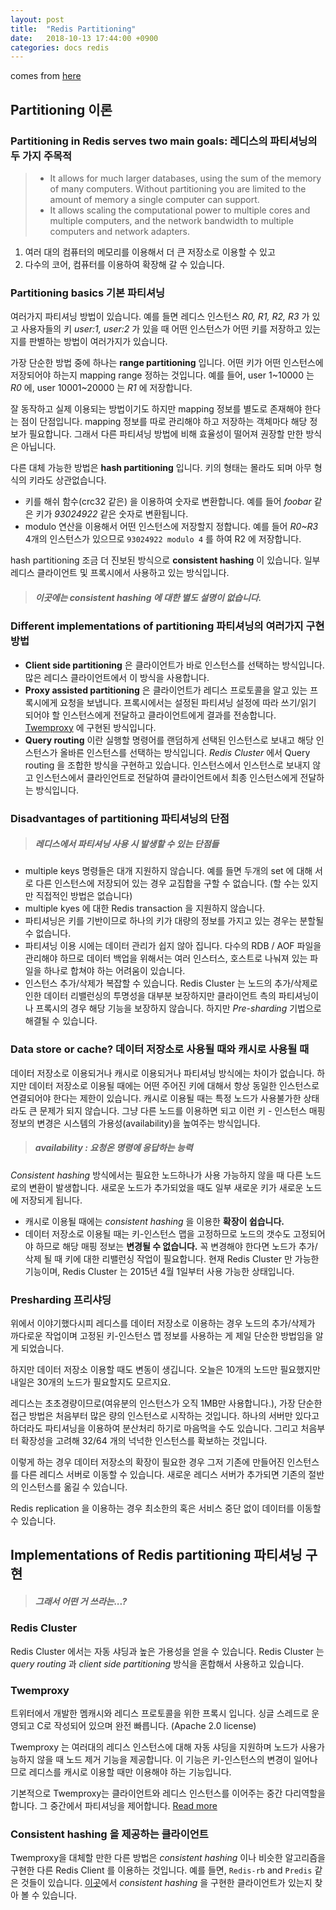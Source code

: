 ```yaml
---
layout: post
title:  "Redis Partitioning"
date:   2018-10-13 17:44:00 +0900
categories: docs redis
---
```


comes from [here][redis-partitioning]

## Partitioning 이론

### Partitioning in Redis serves two main goals: 레디스의 파티셔닝의 두 가지 주목적
> * It allows for much larger databases, using the sum of the memory of many computers. Without partitioning you are limited to the amount of memory a single computer can support.
> * It allows scaling the computational power to multiple cores and multiple computers, and the network bandwidth to multiple computers and network adapters.

1. 여러 대의 컴퓨터의 메모리를 이용해서 더 큰 저장소로 이용할 수 있고
2. 다수의 코어, 컴퓨터를 이용하여 확장해 갈 수 있습니다.

### Partitioning basics 기본 파티셔닝

여러가지 파티셔닝 방법이 있습니다. 예를 들면 레디스 인스턴스 *R0, R1, R2, R3* 가 있고 사용자들의 키 _user:1, user:2_ 가 있을 때 어떤 인스턴스가 어떤 키를 저장하고 있는지를 판별하는 방법이 여러가지가 있습니다.

가장 단순한 방법 중에 하나는 **range partitioning** 입니다. 어떤 키가 어떤 인스턴스에 저장되어야 하는지 mapping range 정하는 것입니다. 예를 들어, user 1~10000 는 *R0* 에, user 10001~20000 는 *R1* 에 저장합니다.

잘 동작하고 실제 이용되는 방법이기도 하지만 mapping 정보를 별도로 존재해야 한다는 점이 단점입니다. mapping 정보를 따로 관리해야 하고 저장하는 객체마다 해당 정보가 필요합니다. 그래서 다른 파티셔닝 방법에 비해 효율성이 떨어져 권장할 만한 방식은 아닙니다.

다른 대체 가능한 방법은 **hash partitioning** 입니다. 키의 형태는 몰라도 되며 아무 형식의 키라도 상관없습니다.
* 키를 해쉬 함수(crc32 같은) 을 이용하여 숫자로 변환합니다. 예를 들어 _foobar_ 같은 키가 _93024922_ 같은 숫자로 변환됩니다.
* modulo 연산을 이용해서 어떤 인스턴스에 저장할지 정합니다. 예를 들어 *R0~R3* 4개의 인스턴스가 있으므로 `93024922 modulo 4` 를 하여 R2 에 저장합니다.

hash partitioning 조금 더 진보된 방식으로 **consistent hashing** 이 있습니다. 일부 레디스 클라이언트 및 프록시에서 사용하고 있는 방식입니다.
> ##### 이곳에는 consistent hashing 에 대한 별도 설명이 없습니다.

### Different implementations of partitioning 파티셔닝의 여러가지 구현방법

* **Client side partitioning** 은 클라이언트가 바로 인스턴스를 선택하는 방식입니다. 많은 레디스 클라이언트에서 이 방식을 사용합니다.
* **Proxy assisted partitioning** 은 클라이언트가 레디스 프로토콜을 알고 있는 프록시에게 요청을 보냅니다. 프록시에서는 설정된 파티셔닝 설정에 따라 쓰기/읽기 되어야 할 인스턴스에게 전달하고 클라이언트에게 결과를 전송합니다. [Twemproxy][twemproxy-link] 에 구현된 방식입니다.
* **Query routing** 이란 실행할 명령어를 랜덤하게 선택된 인스턴스로 보내고 해당 인스턴스가 올바른 인스턴스를 선택하는 방식입니다. *Redis Cluster* 에서 Query routing 을 조합한 방식을 구현하고 있습니다. 인스턴스에서 인스턴스로 보내지 않고 인스턴스에서 클라인언트로 전달하여 클라이언트에서 최종 인스턴스에게 전달하는 방식입니다.

### Disadvantages of partitioning 파티셔닝의 단점
> ##### 레디스에서 파티셔닝 사용 시 발생할 수 있는 단점들

* multiple keys 명령들은 대개 지원하지 않습니다. 예를 들면 두개의 set 에 대해 서로 다른 인스턴스에 저장되어 있는 경우 교집합을 구할 수 없습니다. (할 수는 있지만 직접적인 방법은 없습니다)
* multiple kyes 에 대한 Redis transaction 을 지원하지 않습니다.
* 파티셔닝은 키를 기반이므로 하나의 키가 대량의 정보를 가지고 있는 경우는 분할될 수 없습니다.
* 파티셔닝 이용 시에는 데이터 관리가 쉽지 않아 집니다. 다수의 RDB / AOF 파일을 관리해야 하므로 데이터 백업을 위해서는 여러 인스터스, 호스트로 나눠져 있는 파일을 하나로 합쳐야 하는 어려움이 있습니다.
* 인스턴스 추가/삭제가 복잡할 수 있습니다. Redis Cluster 는 노드의 추가/삭제로 인한 데이터 리밸런싱의 투명성을 대부분 보장하지만 클라이언트 측의 파티셔닝이나 프록시의 경우 해당 기능을 보장하지 않습니다. 하지만 _Pre-sharding_ 기법으로 해결될 수 있습니다.

### Data store or cache? 데이터 저장소로 사용될 때와 캐시로 사용될 때
데이터 저장소로 이용되거나 캐시로 이용되거나 파티셔닝 방식에는 차이가 없습니다. 하지만 데이터 저장소로 이용될 때에는 어떤 주어진 키에 대해서 항상 동일한 인스턴스로 연결되어야 한다는 제한이 있습니다. 캐시로 이용될 때는 특정 노드가 사용불가한 상태라도 큰 문제가 되지 않습니다. 그냥 다른 노드를 이용하면 되고 이런 키 - 인스턴스 매핑 정보의 변경은 시스템의 가용성(availability)을 높여주는 방식입니다.
> ##### availability : 요청온 명령에 응답하는 능력

*Consistent hashing* 방식에서는 필요한 노드하나가 사용 가능하지 않을 때 다른 노드로의 변환이 발생합니다. 새로운 노드가 추가되었을 때도 일부 새로운 키가 새로운 노드에 저장되게 됩니다.

* 캐시로 이용될 때에는 _consistent hashing_ 을 이용한 **확장이 쉽습니다.**
* 데이터 저장소로 이용될 때는 키-인스턴스 맵을 고정하므로 노드의 갯수도 고정되어야 하므로 해당 매핑 정보는 **변경될 수 없습니다.** 꼭 변경해야 한다면 노드가 추가/삭제 될 때 키에 대한 리밸런싱 작업이 필요합니다. 현재 Redis Cluster 만 가능한 기능이며, Redis Cluster 는 2015년 4월 1일부터 사용 가능한 상태입니다.

### Presharding 프리샤딩
위에서 이야기했다시피 레디스를 데이터 저장소로 이용하는 경우 노드의 추가/삭제가 까다로운 작업이며 고정된 키-인스턴스 맵 정보를 사용하는 게 제일 단순한 방법임을 알게 되었습니다.

하지만 데이터 저장소 이용할 때도 변동이 생깁니다. 오늘은 10개의 노드만 필요했지만 내일은 30개의 노드가 필요할지도 모르지요.

레디스는 초초경량이므로(여유분의 인스턴스가 오직 1MB만 사용합니다.), 가장 단순한 접근 방법은 처음부터 많은 량의 인스턴스로 시작하는 것입니다. 하나의 서버만 있다고 하더라도 파티셔닝을 이용하여 분산처리 하기로 마음먹을 수도 있습니다. 그리고 처음부터 확장성을 고려해 32/64 개의 넉넉한 인스턴스를 확보하는 것입니다.

이렇게 하는 경우 데이터 저장소의 확장이 필요한 경우 그저 기존에 만들어진 인스턴스를 다른 레디스 서버로 이동할 수 있습니다. 새로운 레디스 서버가 추가되면 기존의 절반의 인스턴스를 옮길 수 있습니다.

Redis replication 을 이용하는 경우 최소한의 혹은 서비스 중단 없이 데이터를 이동할 수 있습니다.

## Implementations of Redis partitioning 파티셔닝 구현
> ##### 그래서 어떤 거 쓰라는...?

### Redis Cluster
Redis Cluster 에서는 자동 샤딩과 높은 가용성을 얻을 수 있습니다. Redis Cluster 는 _query routing_ 과 _client side partitioning_ 방식을 혼합해서 사용하고 있습니다.

### Twemproxy
트위터에서 개발한 멤캐시와 레디스 프로토콜을 위한 프록시 입니다. 싱글 스레드로 운영되고 C로 작성되어 있으며 완전 빠릅니다. (Apache 2.0 license)

Twemproxy 는 여러대의 레디스 인스턴스에 대해 자동 샤딩을 지원하며 노드가 사용가능하지 않을 때 노드 제거 기능을 제공합니다. 이 기능은 키-인스턴스의 변경이 일어나므로 레디스를 캐시로 이용할 때만 이용해야 하는 기능입니다.

기본적으로 Twemproxy는 클라이언트와 레디스 인스턴스를 이어주는 중간 다리역할을 합니다. 그 중간에서 파티셔닝을 제어합니다. [Read more][twemproxy-more]

### Consistent hashing 을 제공하는 클라이언트
Twemproxy을 대체할 만한 다른 방법은 _consistent hashing_ 이나 비슷한 알고리즘을 구현한 다른 Redis Client 를 이용하는 것입니다. 예를 들면, `Redis-rb` and `Predis` 같은 것들이 있습니다. [이곳][redis-client]에서 _consistent hashing_ 을 구현한 클라이언트가 있는지 찾아 볼 수 있습니다.





[redis-partitioning]: https://redis.io/topics/partitioning
[twemproxy-link]: https://github.com/twitter/twemproxy
[twemproxy-more]: http://antirez.com/news/44
[redis-client]: https://redis.io/clients

